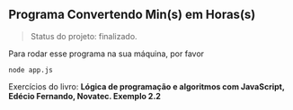 ## Programa Convertendo Min(s) em Horas(s) ##
 > Status do projeto: finalizado. 
 
 Para rodar esse programa na sua máquina, por favor
 
 ``
 node app.js
 ``

Exercícios do livro: <strong>Lógica de programação e algoritmos com JavaScript,<strong> Edécio Fernando, Novatec. 
Exemplo 2.2
